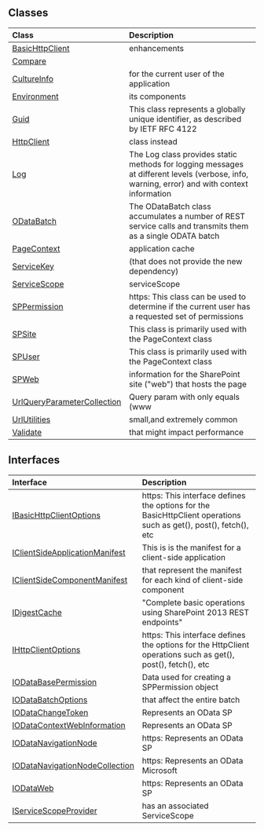 


## Classes

| Class	   |  Description |
|:-------------|:---------------|
| [BasicHttpClient](basichttpclient.md)     | enhancements |
| [Compare](compare.md)     |  |
| [CultureInfo](cultureinfo.md)     | for the current user of the application |
| [Environment](environment.md)     | its components |
| [Guid](guid.md)     |   This class represents a globally unique identifier, as described by  IETF RFC 4122 |
| [HttpClient](httpclient.md)     | class instead |
| [Log](log.md)     |   The Log class provides static methods for logging messages at different levels (verbose,  info, warning, error) and with context information |
| [ODataBatch](odatabatch.md)     |   The ODataBatch class accumulates a number of REST service calls and  transmits them as a single ODATA batch |
| [PageContext](pagecontext.md)     | application cache |
| [ServiceKey](servicekey.md)     | (that does not provide the new dependency) |
| [ServiceScope](servicescope.md)     | serviceScope |
| [SPPermission](sppermission.md)     | https:  This class can be used to determine if the current user has a requested set of permissions |
| [SPSite](spsite.md)     |   This class is primarily used with the PageContext class |
| [SPUser](spuser.md)     |   This class is primarily used with the PageContext class |
| [SPWeb](spweb.md)     | information for the SharePoint site ("web") that hosts the page |
| [UrlQueryParameterCollection](urlqueryparametercollection.md)     | Query param with only equals (www |
| [UrlUtilities](urlutilities.md)     | small,and extremely common |
| [Validate](validate.md)     | that might impact performance |



## Interfaces

| Interface	   |  Description |
|:-------------|:---------------|
| [IBasicHttpClientOptions](ibasichttpclientoptions.md)   | https:  This interface defines the options for the BasicHttpClient operations such as  get(), post(), fetch(), etc  |
| [IClientSideApplicationManifest](iclientsideapplicationmanifest.md)   | This is is the manifest for a client-side application  |
| [IClientSideComponentManifest](iclientsidecomponentmanifest.md)   | that represent the manifest for each kind of client-side component  |
| [IDigestCache](idigestcache.md)   | "Complete basic operations using SharePoint 2013 REST endpoints"  |
| [IHttpClientOptions](ihttpclientoptions.md)   | https:  This interface defines the options for the HttpClient operations such as  get(), post(), fetch(), etc  |
| [IODataBasePermission](iodatabasepermission.md)   | Data used for creating a SPPermission object  |
| [IODataBatchOptions](iodatabatchoptions.md)   | that affect the entire batch  |
| [IODataChangeToken](iodatachangetoken.md)   | Represents an OData SP  |
| [IODataContextWebInformation](iodatacontextwebinformation.md)   | Represents an OData SP  |
| [IODataNavigationNode](iodatanavigationnode.md)   | https:  Represents an OData SP  |
| [IODataNavigationNodeCollection](iodatanavigationnodecollection.md)   | https:  Represents an OData Microsoft  |
| [IODataWeb](iodataweb.md)   | https:  Represents an OData SP  |
| [IServiceScopeProvider](iservicescopeprovider.md)   | has an associated ServiceScope  |






